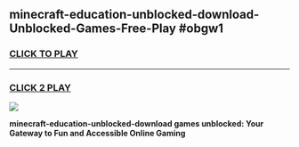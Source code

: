 
## minecraft-education-unblocked-download-Unblocked-Games-Free-Play #obgw1
<h3>
<a href="https://us.freeplayer.one?title=minecraft-education-unblocked-download&ref=9M">CLICK TO PLAY</a></h3>
<hr>

<h3>
<a href="https://us.freeplayer.one?title=minecraft-education-unblocked-download&ref=9M">CLICK 2 PLAY</a>
  
</h3>

<a href="https://us.freeplayer.one?title=minecraft-education-unblocked-download&ref=9M"><img src="https://clearcache.store/games.png"></a>


**minecraft-education-unblocked-download games unblocked: Your Gateway to Fun and Accessible Online Gaming**
